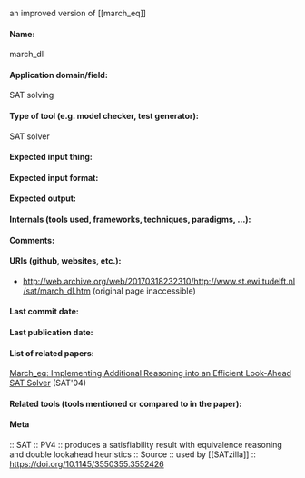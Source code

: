 an improved version of [[march_eq]]

#### Name:
march_dl

#### Application domain/field:
SAT solving

#### Type of tool (e.g. model checker, test generator):
SAT solver

#### Expected input thing:

#### Expected input format:

#### Expected output:

#### Internals (tools used, frameworks, techniques, paradigms, ...):

#### Comments:

#### URIs (github, websites, etc.):
- http://web.archive.org/web/20170318232310/http://www.st.ewi.tudelft.nl/sat/march_dl.htm (original page inaccessible)

#### Last commit date:

#### Last publication date:

#### List of related papers:
[March_eq: Implementing Additional Reasoning into an Efficient Look-Ahead SAT Solver](https://doi.org/10.1007/11527695_26) (SAT'04)

#### Related tools (tools mentioned or compared to in the paper):

#### Meta
:: SAT
:: PV4 :: produces a satisfiability result with equivalence reasoning and double lookahead heuristics
:: Source :: used by [[SATzilla]] :: https://doi.org/10.1145/3550355.3552426
